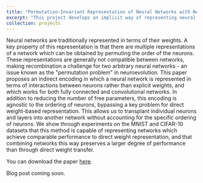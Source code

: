 ```yaml
---
title: "Permutation-Invariant Representation of Neural Networks with Neuron Embeddings"
excerpt: "This project develops an implicit way of representing neural networks to facilitate transplanting of neurons between models. <br/> <img src='/images/neuron_embedding_overview.png'>"
collection: projects
---
```


Neural networks are traditionally represented in terms of their weights. A key property of this representation is that there are multiple representations of a network which can be obtained by permuting the order of the neurons. These representations are generally not compatible between networks, making recombination a challenge for two arbitrary neural networks - an issue known as the "permutation problem" in neuroevolution. This paper proposes an indirect encoding in which a neural network is represented in terms of interactions between neurons rather than explicit weights, and which works for both fully connected and convolutional networks. In addition to reducing the number of free parameters, this encoding is agnostic to the ordering of neurons, bypassing a key problem for direct weight-based representation. This allows us to transplant individual neurons and layers into another network without accounting for the specific ordering of neurons. We show through experiments on the MNIST and CIFAR-10 datasets that this method is capable of representing networks which achieve comparable performance to direct weight representation, and that combining networks this way preserves a larger degree of performance than through direct weight transfer.

You can download the paper [here](/files/NeuronEmbedding.pdf).

Blog post coming soon.